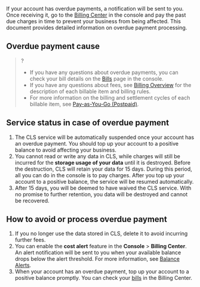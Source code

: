 If your account has overdue payments, a notification will be sent to you. Once receiving it, go to the [Billing Center](https://console.cloud.tencent.com/account/recharge) in the console and pay the past due charges in time to prevent your business from being affected. This document provides detailed information on overdue payment processing.

## Overdue payment cause


>?
> - If you have any questions about overdue payments, you can check your bill details on the [Bills](https://console.cloud.tencent.com/expense/bill/overview) page in the console.
> - If you have any questions about fees, see [Billing Overview](https://intl.cloud.tencent.com/document/product/614/37509) for the description of each billable item and billing rules.
> - For more information on the billing and settlement cycles of each billable item, see [Pay-as-You-Go (Postpaid)](https://intl.cloud.tencent.com/document/product/614/49672).
>


## Service status in case of overdue payment

1. The CLS service will be automatically suspended once your account has an overdue payment. You should top up your account to a positive balance to avoid affecting your business.
2. You cannot read or write any data in CLS, while charges will still be incurred for the **storage usage of your data** until it is destroyed. Before the destruction, CLS will retain your data for 15 days. During this period, all you can do in the console is to pay charges. After you top up your account to a positive balance, the service will be resumed automatically.
3. After 15 days, you will be deemed to have waived the CLS service. With no promise to further retention, you data will be destroyed and cannot be recovered.


## How to avoid or process overdue payment

1. If you no longer use the data stored in CLS, delete it to avoid incurring further fees.
2. You can enable the **cost alert** feature in the **Console** > **Billing Center**. An alert notification will be sent to you when your available balance drops below the alert threshold. For more information, see [Balance Alerts](https://intl.cloud.tencent.com/document/product/555/9942).
3. When your account has an overdue payment, top up your account to a positive balance promptly. You can check your [bills](https://console.cloud.tencent.com/expense/bill/overview) in the Billing Center.
